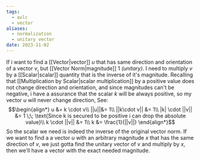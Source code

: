 ```yaml
---
tags:
  - avlc
  - vector
aliases:
  - normalization
  - unitary vector
date: 2023-11-02
---
```

If i want to find a [[Vector|vector]] $u$ that has same direction and orientation of a vector $v$, but [[Vector Norm|magnitude]] $1$ *(unitary)*. I need to multiply $v$ by a [[Scalar|scalar]] quantity that is the inverse of it's magnitude.
Recalling that [[Multiplication by Scalar|scalar multiplication]] by a positive value does not change direction and orientation, and since magnitudes can't be negative, i have a assurance that the scalar $k$ will be always positive, so my vector $u$ will never change direction, See:
$$\begin{align*}
u &= k \cdot v\\
||u||&= 1\\
||k\cdot v|| &= 1\\
|k| \cdot ||v|| &= 1 \;\; \text{Since k is secured to be positive i can drop the absolute value}\\
k \cdot ||v|| &= 1\\
k &= \frac{1}{||v||} 
\end{align*}$$
So the scalar we need is indeed the inverse of the original vector norm.
If we want to find a a vector $u$ with an arbitrary magnitude $x$ that has the same direction of $v$, we just gotta find the unitary vector of $v$ and multiply by $x$, then we'll have a vector with the exact needed magnitude.